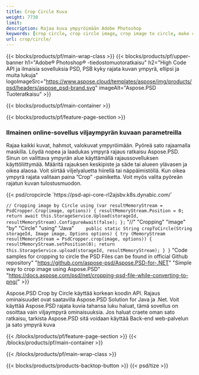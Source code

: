 ```yaml
---
title: Crop Circle Kuva
weight: 7730
limit: 
description: Rajaa kuva ympyröimään Adobe Photoshop
keywords: [crop circle, crop circle image, crop image to circle, make circle photo]
url: crop/circle/
---
```

{{< blocks/products/pf/main-wrap-class >}}
{{< blocks/products/pf/upper-banner h1="Adobe® Photoshop® -tiedostomuotoratkaisu" h2="High Code API ja ilmaisia sovelluksia PSD, PSB kyky rajata kuvan ympyrä, ellipsi ja muita lukuja" logoImageSrc="https://www.aspose.cloud/templates/aspose/img/products/psd/headers/aspose_psd-brand.svg" imageAlt="Aspose.PSD Tuoteratkaisu" >}}

{{< blocks/products/pf/main-container >}}

{{< blocks/products/pf/feature-page-section >}}
<h3 class="headingpdleft">Ilmainen online-sovellus viljaympyrän kuvaan parametreilla</h3>
<p>Rajaa kaikki kuvat, hahmot, valokuvat ympyröimään. Pyöreä sato rajaamalla maskilla. Löydä nopea ja laadukas ympyrä rajaus ratkaisu Aspose.PSD. Sinun on valittava ympyrän alue käyttämällä rajaussovelluksen käyttöliittymää. Määritä rajauksen keskipiste ja säde tai alueen ylävasen ja oikea alaosa. Voit siirtää viljelyaluetta hiirellä tai näppäimistöllä. Kun oikea ympyrä rajata valitaan paina ”Crop” -painiketta. Voit myös valita pyöreän rajatun kuvan tulostusmuodon.</p>
{{< psd/cropcircle `https://psd-api-core-rl2ajsbv.k8s.dynabic.com/` 

`// Cropping image by Circle
using (var resultMemoryStream = PsdCropper.Crop(image, options))
{
	resultMemoryStream.Position = 0;
	return await this.StorageService.Upload(storageId, resultMemoryStream).ConfigureAwait(false);
};` 
     "//" "Cropping" "image" "by" "Circle" "using" "Java" 
`    public static String cropToCircle(String storageId, Image image, Options options) {
        try (MemoryStream resultMemoryStream = PsdCropper.crop(image, options)) {
            resultMemoryStream.setPosition(0);
            return this.StorageService.upload(storageId, resultMemoryStream);
        }
    }` 
"Code samples for cropping to circle the PSD Files can be found in official Github repository"  "https://github.com/aspose-psd/Aspose.PSD-for-.NET" 
"Simple way to crop image using Aspose.PSD" "https://docs.aspose.com/psd/net/cropping-psd-file-while-converting-to-png/" >}}
<p>Aspose.PSD Crop by Circle käyttää korkean koodin API. Rajaus ominaisuudet ovat saatavilla Aspose.PSD Solution for Java ja .Net. Voit käyttää Aspose.PSD rajata kuvia tahansa luku haluat, tämä sovellus on osoittaa vain viljaympyrä ominaisuuksia. Jos haluat craete oman sato ratkaisu, tarkista Aspose.PSD sitä voidaan käyttää Back-end web-palvelun ja sato ympyrä kuva</p>
<!--<ul>
<li><a href="psb">PSB Circle Crop</a></li>
<li><a href="ellipse">Ellipse crop App</a></li>
</ul>-->
{{< /blocks/products/pf/feature-page-section >}}
{{< /blocks/products/pf/main-container >}}


{{< /blocks/products/pf/main-wrap-class >}}

{{< blocks/products/products-backtop-button >}}
{{< psd/tize >}}
